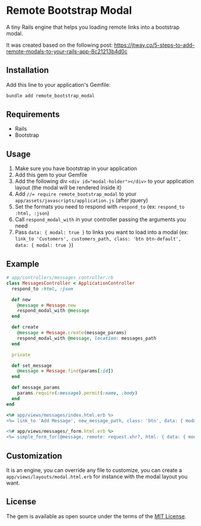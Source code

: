 # Remote Bootstrap Modal
A tiny Rails engine that helps you loading remote links into a bootstrap modal.

It was created based on the following post: https://jtway.co/5-steps-to-add-remote-modals-to-your-rails-app-8c21213b4d0c

## Installation
Add this line to your application's Gemfile:

```sh
bundle add remote_bootstrap_modal
```

## Requirements

- Rails
- Bootstrap

## Usage

1. Make sure you have bootstrap in your application
2. Add this gem to your Gemfile
3. Add the following div `<div id="modal-holder"></div>` to your application layout (the modal will be rendered inside it)
4. Add `//= require remote_bootstrap_modal` to your `app/assets/javascripts/application.js` (after jquery)
5. Set the formats you need to respond with `respond_to` (ex: `respond_to :html, :json`)
6. Call `respond_modal_with` in your controller passing the arguments you need
7. Pass `data: { modal: true }` to links you want to load into a modal (ex: `link_to 'Customers', customers_path, class: 'btn btn-default', data: { modal: true }`)

## Example

```ruby
# app/controllers/messages_controller.rb
class MessagesController < ApplicationController
  respond_to :html, :json

  def new
    @message = Message.new
    respond_modal_with @message
  end

  def create
    @message = Message.create(message_params)
    respond_modal_with @message, location: messages_path
  end

  private

  def set_message
    @message = Message.find(params[:id])
  end

  def message_params
    params.require(:message).permit(:name, :body)
  end
end
```

```ruby
<%# app/views/messages/index.html.erb %>
<%= link_to 'Add Message', new_message_path, class: 'btn', data: { modal: true } %>

<%# app/views/messages/_form.html.erb %>
<%= simple_form_for(@message, remote: request.xhr?, html: { data: { modal: true } }) %>
```

## Customization

It is an engine, you can override any file to customize, you can create a `app/views/layouts/modal.html.erb` for instance with the modal layout you want.

## License
The gem is available as open source under the terms of the [MIT License](https://opensource.org/licenses/MIT).
